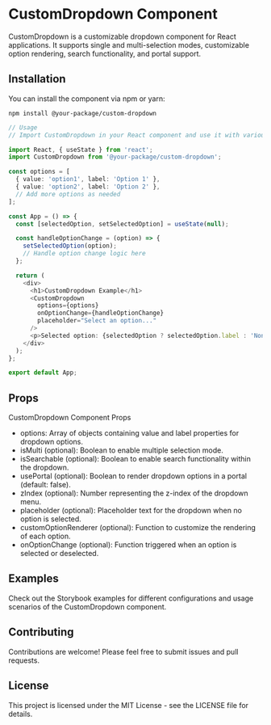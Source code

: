 # CustomDropdown Component

CustomDropdown is a customizable dropdown component for React applications. It supports single and multi-selection modes, customizable option rendering, search functionality, and portal support.

## Installation

You can install the component via npm or yarn:

```console
npm install @your-package/custom-dropdown
```

```ts
// Usage
// Import CustomDropdown in your React component and use it with various configuration options:

import React, { useState } from 'react';
import CustomDropdown from '@your-package/custom-dropdown';

const options = [
  { value: 'option1', label: 'Option 1' },
  { value: 'option2', label: 'Option 2' },
  // Add more options as needed
];

const App = () => {
  const [selectedOption, setSelectedOption] = useState(null);

  const handleOptionChange = (option) => {
    setSelectedOption(option);
    // Handle option change logic here
  };

  return (
    <div>
      <h1>CustomDropdown Example</h1>
      <CustomDropdown
        options={options}
        onOptionChange={handleOptionChange}
        placeholder="Select an option..."
      />
      <p>Selected option: {selectedOption ? selectedOption.label : 'None'}</p>
    </div>
  );
};

export default App;
```

## Props

CustomDropdown Component Props

- options: Array of objects containing value and label properties for dropdown options.
- isMulti (optional): Boolean to enable multiple selection mode.
- isSearchable (optional): Boolean to enable search functionality within the dropdown.
- usePortal (optional): Boolean to render dropdown options in a portal (default: false).
- zIndex (optional): Number representing the z-index of the dropdown menu.
- placeholder (optional): Placeholder text for the dropdown when no option is selected.
- customOptionRenderer (optional): Function to customize the rendering of each option.
- onOptionChange (optional): Function triggered when an option is selected or deselected.

## Examples

Check out the Storybook examples for different configurations and usage scenarios of the CustomDropdown component.

## Contributing

Contributions are welcome! Please feel free to submit issues and pull requests.

## License

This project is licensed under the MIT License - see the LICENSE file for details.
